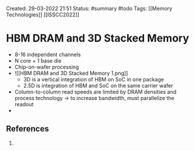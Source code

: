Created: 29-03-2022 21:51
Status: #summary #todo
Tags: [[Memory Technologies]] [[ISSCC2022]]

# HBM DRAM and 3D Stacked Memory
- 8-16 independent channels
- N core + 1 base die
- Chip-on-wafer processing
- ![[HBM DRAM and 3D Stacked Memory 1.png]]
	- 3D is a vertical integration of HBM on SoC in one package
	- 2.5D is integration of HBM and SoC on the same carrier wafer
- Column-to-column read speeds are limited by DRAM densities and process technology -> to increase bandwidth, must parallelize the readout
- 
## References
1. 